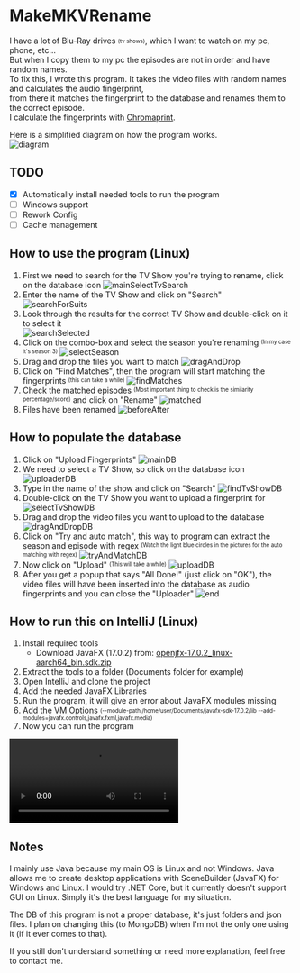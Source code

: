 # MakeMKVRename
I have a lot of Blu-Ray drives <sub><sup>(tv shows)</sup></sub>, which I want to watch on my pc, phone, etc...  
But when I copy them to my pc the episodes are not in order and have random names.  
To fix this, I wrote this program. It takes the video files with random names and calculates the audio fingerprint,  
from there it matches the fingerprint to the database and renames them to the correct episode.  
I calculate the  fingerprints with [Chromaprint](https://github.com/acoustid/chromaprint).

Here is a simplified diagram on how the program works.  
![diagram](https://user-images.githubusercontent.com/73956677/162639107-d2110ecc-5cc3-43d6-a6f2-0d0da2c84d77.png)
## TODO
- [x] Automatically install needed tools to run the program
- [ ] Windows support
- [ ] Rework Config
- [ ] Cache management
## How to use the program (Linux)
1. First we need to search for the TV Show you're trying to rename, click on the database icon
   ![mainSelectTvSearch](https://user-images.githubusercontent.com/73956677/162643454-1febf839-2df0-4544-a2f6-5ea8922d49f2.png)
2. Enter the name of the TV Show and click on "Search"  
   ![searchForSuits](https://user-images.githubusercontent.com/73956677/162643555-6d7905a0-787a-43d7-9635-4c5280a5581f.png)
3. Look through the results for the correct TV Show and double-click on it to select it  
   ![searchSelected](https://user-images.githubusercontent.com/73956677/162643632-adcf38c5-a120-4af3-b1e8-a5611efca4fc.png)
4. Click on the combo-box and select the season you're renaming <sup><sub>(In my case it's season 3)</sup></sub>
   ![selectSeason](https://user-images.githubusercontent.com/73956677/162643866-6980bc92-9a67-43f0-9300-2ee90eafade9.png)
5. Drag and drop the files you want to match
   ![dragAndDrop](https://user-images.githubusercontent.com/73956677/162644399-47ef74d9-5413-4a2d-9ada-657e5226d8c9.png)
6. Click on "Find Matches", then the program will start matching the fingerprints <sup><sub>(this can take a while)</sup></sub>
   ![findMatches](https://user-images.githubusercontent.com/73956677/162644454-41a65c23-2be3-49b5-b6dd-4414f333c656.png)
7. Check the matched episodes <sup><sub>(Most important thing to check is the similarity percentage/score)</sup></sub> and click on "Rename"
   ![matched](https://user-images.githubusercontent.com/73956677/162644789-27468d49-5623-43f1-8d1a-6bafb5567854.png)
8. Files have been renamed
   ![beforeAfter](https://user-images.githubusercontent.com/73956677/162645545-9fa4f220-cc05-4e72-989d-206ac28b40a0.png)

## How to populate the database
1. Click on "Upload Fingerprints"
   ![mainDB](https://user-images.githubusercontent.com/73956677/162702787-90982be5-2757-4712-8034-7166477611e8.png)
2. We need to select a TV Show, so click on the database icon
   ![uploaderDB](https://user-images.githubusercontent.com/73956677/162702977-f7df6364-beb7-4d1d-99ed-b86b64383c67.png)
3. Type in the name of the show and click on "Search"
   ![findTvShowDB](https://user-images.githubusercontent.com/73956677/162703107-898b43c3-ec6e-43c1-bc36-9da1391ebab2.png)
4. Double-click on the TV Show you want to upload a fingerprint for
   ![selectTvShowDB](https://user-images.githubusercontent.com/73956677/162703243-273ef760-c0fd-4c2d-a76d-6494a6e206d8.png)
5. Drag and drop the video files you want to upload to the database
   ![dragAndDropDB](https://user-images.githubusercontent.com/73956677/162703519-c7cb3f41-9774-4869-906e-8e580d754ebf.png)
6. Click on "Try and auto match", this way to program can extract the season and episode with regex <sup><sub>(Watch the light blue circles in the pictures for the auto matching with regex)</sup></sub>
   ![tryAndMatchDB](https://user-images.githubusercontent.com/73956677/162703725-f9933f4c-4500-4ffd-80ff-508d69da3f93.png)
7. Now click on "Upload" <sup><sub>(This will take a while)</sup></sub>
![uploadDB](https://user-images.githubusercontent.com/73956677/162709640-2518d2e1-cab5-40e0-8e36-1839276fbcc4.png)
8. After you get a popup that says "All Done!" (just click on "OK"), the video files will have been inserted into the database as audio fingerprints and you can close the "Uploader"
![end](https://user-images.githubusercontent.com/73956677/162710554-c4613870-8828-404d-bc82-58f71d88e955.png)

## How to run this on IntelliJ (Linux)
1. Install required tools
   - Download JavaFX (17.0.2) from: [openjfx-17.0.2_linux-aarch64_bin.sdk.zip](https://download2.gluonhq.com/openjfx/17.0.2/openjfx-17.0.2_linux-aarch64_bin-sdk.zip)
2. Extract the tools to a folder (Documents folder for example)
3. Open IntelliJ and clone the project
4. Add the needed JavaFX Libraries
5. Run the program, it will give an error about JavaFX modules missing
6. Add the VM Options <sub><sup>(--module-path /home/user/Documents/javafx-sdk-17.0.2/lib --add-modules=javafx.controls,javafx.fxml,javafx.media)</sub></sup>
7. Now you can run the program 

<video src="https://user-images.githubusercontent.com/73956677/162590936-cc16f0ac-8d24-4cf6-b5b3-78e79eaea6dc.mp4"></video>

## Notes
I mainly use Java because my main OS is Linux and not Windows. Java allows me to create desktop applications with SceneBuilder (JavaFX) for Windows and Linux. I would try .NET Core, but it currently doesn't support GUI on Linux. Simply it's the best language for my situation.

The DB of this program is not a proper database, it's just folders and json files. I plan on changing this (to MongoDB) when I'm not the only one using it (if it ever comes to that).


If you still don't understand something or need more explanation, feel free to contact me.
